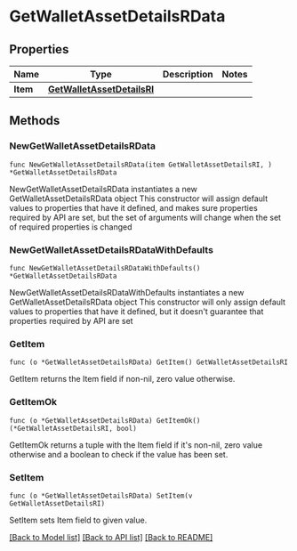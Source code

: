 # GetWalletAssetDetailsRData

## Properties

Name | Type | Description | Notes
------------ | ------------- | ------------- | -------------
**Item** | [**GetWalletAssetDetailsRI**](GetWalletAssetDetailsRI.md) |  | 

## Methods

### NewGetWalletAssetDetailsRData

`func NewGetWalletAssetDetailsRData(item GetWalletAssetDetailsRI, ) *GetWalletAssetDetailsRData`

NewGetWalletAssetDetailsRData instantiates a new GetWalletAssetDetailsRData object
This constructor will assign default values to properties that have it defined,
and makes sure properties required by API are set, but the set of arguments
will change when the set of required properties is changed

### NewGetWalletAssetDetailsRDataWithDefaults

`func NewGetWalletAssetDetailsRDataWithDefaults() *GetWalletAssetDetailsRData`

NewGetWalletAssetDetailsRDataWithDefaults instantiates a new GetWalletAssetDetailsRData object
This constructor will only assign default values to properties that have it defined,
but it doesn't guarantee that properties required by API are set

### GetItem

`func (o *GetWalletAssetDetailsRData) GetItem() GetWalletAssetDetailsRI`

GetItem returns the Item field if non-nil, zero value otherwise.

### GetItemOk

`func (o *GetWalletAssetDetailsRData) GetItemOk() (*GetWalletAssetDetailsRI, bool)`

GetItemOk returns a tuple with the Item field if it's non-nil, zero value otherwise
and a boolean to check if the value has been set.

### SetItem

`func (o *GetWalletAssetDetailsRData) SetItem(v GetWalletAssetDetailsRI)`

SetItem sets Item field to given value.



[[Back to Model list]](../README.md#documentation-for-models) [[Back to API list]](../README.md#documentation-for-api-endpoints) [[Back to README]](../README.md)


